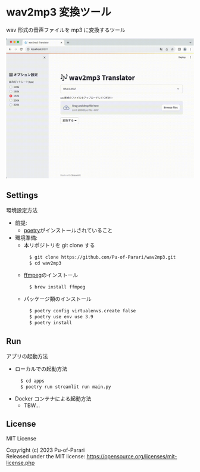 # wav2mp3 変換ツール

wav 形式の音声ファイルを mp3 に変換するツール

<img src="./images/app_image.gif">

## Settings

環境設定方法

- 前提:
  - [poetry](https://python-poetry.org/)がインストールされていること
- 環境準備:
  - 本リポジトリを git clone する
    ```
      $ git clone https://github.com/Pu-of-Parari/wav2mp3.git
      $ cd wav2mp3
    ```
  - [ffmpeg](https://ffmpeg.org/)のインストール
    ```
      $ brew install ffmpeg
    ```
  - パッケージ類のインストール
    ```
      $ poetry config virtualenvs.create false
      $ poetry use env use 3.9
      $ poetry install
    ```

## Run

アプリの起動方法

- ローカルでの起動方法
  ```
    $ cd apps
    $ poetry run streamlit run main.py
  ```
- Docker コンテナによる起動方法
  - TBW...

## License

MIT License

Copyright (c) 2023 Pu-of-Parari  
Released under the MIT license: https://opensource.org/licenses/mit-license.php
